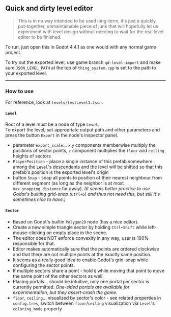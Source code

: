 ## Quick and dirty level editor

> This is in no way intended to be used long-term, it's just a quickly put-together, unmaintainable piece of junk that will hopefully let us experiment with level design without needing to wait for the real level editor to be finished.

To run, just open this in Godot 4.4.1 as one would with any normal game project.   

To try out the exported level, use game branch `qd-level-import` and make sure `JSON_LEVEL_PATH` at the top of `thing_system.cpp` is set to the path to your exported level.


---------------------------------
### How to use

For reference, look at `levels/testLevel1.tscn`.   

#### `Level`
Root of a level must be a node of type `Level`.  
To export the level, set appropriate output path and other parameters and press the button `Export` in the node's inspector panel.   
- parameter `export_scale`... `x`,`y` components memberwise multiply the positions of sector points, `z` component multiplies the `floor` and `ceiling` heights of sectors
- `PlayerPosition` - place a single instance of this prefab somewhere among the `Level`'s descendants and the level will be shifted so that this prefab's position is the exported level's origin
- button `Snap` - snap all points to position of their nearest neighbour from different segment (as long as the neighbor is at most `max_snapping_distance` far away). _(It seems better practice to use Godot's builting grid-snap (`Ctrl+G`) and thus not need this, but still it's sometimes nice to have.)_

#### `Sector`
- Based on Godot's builtin `Polygon2D` node (has a nice editor).
- Create a new simple triangle sector by holding `Ctrl+Shift` while left-mouse-clicking on empty place in the scene.
- The editor does NOT enforce convexity in any way, user is 100% responsible for that.
- Editor makes automatically sure that the points are ordered clockwise and that there are not multiple points at the exactly same position.
- It seems as a really good idea to enable Godot's grid-snap while configuring the sector points.
- If multiple sectors share a point - hold `Q` while moving that point to move the same point of the other sectors as well.
- Placing portals... should be intuitive, only one portal per sector is currently permitted. _One-sided portals are available for experimentation, but they assert-crash the game._
- `floor`, `ceiling`... visualized by sector's color - see related properties in `config.tres`, switch between `floor`/`ceiling` visualization via `Level`'s `coloring_mode` property 